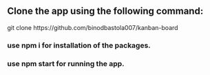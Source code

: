 <h2>Clone the app using the following command:</h2>
git clone https://github.com/binodbastola007/kanban-board
<h3>use npm i for installation of the packages.<h3/>
<h3>use npm start for running the app.</h3>
